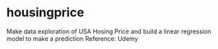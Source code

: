 # housingprice
Make data exploration of USA Hosing Price and build a linear regression model to make a prediction
Reference: Udemy
